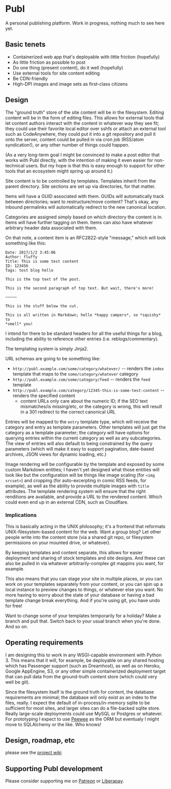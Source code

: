 # Publ

A personal publishing platform. Work in progress, nothing much to see here yet.

## Basic tenets

* Containerized web app that's deployable with little friction (hopefully)
* As little friction as possible to post
* Do one thing (present content), do it well (hopefully)
* Use external tools for site content editing
* Be CDN-friendly
* High-DPI images and image sets as first-class citizens

## Design

The "ground truth" store of the site content will be in the filesystem. Editing
content will be in the form of editing files. This allows for external tools that
let content authors interact with the content in whatever way they see fit; they
could use their favorite local editor over sshfs or attach an external tool such
as CodeAnywhere, they could put it into a git repository and pull it onto the
server, content could be pulled in via cron job (RSS/atom syndication!), or any
other number of things could happen.

(As a very long-term goal I might be convinced to make a post editor that works
with Publ directly, with the intention of making it even easier for non-technical
users. But my hope is that this is easy enough to support for other tools that
an ecosystem might spring up around it.)

Site content is to be controlled by templates. Templates inherit from the
parent directory. Site sections are set up via directories, for that matter.

Items will have a GUID associated with them. GUIDs will automatically track
between directories; want to restructure/move content? That's okay, any
inbound permalinks will automatically redirect to the new canonical location.

Categories are assigned simply based on which directory the content is in.
Items will have further tagging on them. Items can also have whatever arbitrary
header data associated with them.

On that note, a content item is an RFC2822-style "message," which will look
something like this:

    Date: 2017/1/2 3:45:06
    Author: fluffy
    Title: This is some test content
    ID: 123456
    Tags: test blog hello

    This is the top text of the post.

    This is the second paragraph of top text. But wait, there's more!

    ~~~~~

    This is the stuff below the cut.

    This is all written in Markdown; hello *happy campers*, so *squishy* to
    *smell* you!

I intend for there to be standard headers for all the useful things for a blog,
including the ability to reference other entries (i.e. reblogs/commentary).

The templating system is simply Jinja2.

URL schemas are going to be something like:

* `http://publ.example.com/some/category/whatever/` -- renders the `index`
  template that maps to the `some/category/whatever` category
* `http://publ.example.com/some/category/feed` -- renders the `feed` template
* `http://publ.example.com/category/12345-this-is-some-test-content` -- renders
  the specified content
    * content URLs only care about the numeric ID; if the SEO text mismatches/is
      missing/etc, or the category is wrong, this will result in a 301 redirect
      to the correct canonical URL

Entries will be mapped to the `entry` template type, which will receive the
category and entry as template parameters. Other templates will just get the
category as a template parameter; the category will have options for querying
entries within the current category as well as any subcategories. The view of
entries will also default to being constrained by the query parameters (which
will make it easy to support pagination, date-based archives, JSON views for
dynamic loading, etc.)

Image rendering will be configurable by the template and exposed by some custom
Markdown entities; I haven't yet designed what those entities will look like
but the configuration will be things like image scaling (for `<img srcset>`)
and cropping (for auto-excerpting in comic RSS feeds, for example), as well as
the ability to provide multiple images with `title` attributes. The template
rendering system will ensure that the right renditions are available, and
provide a URL to the rendered content. Which could even end up in an external
CDN, such as Cloudflare.

### Implications

This is basically acting in the UNIX philosophy; it's a frontend that reformats
UNIX-filesystem-based content for the web. Want a group blog? Let other people
write into the content store (via a shared git repo, or filesystem permissions
on your mounted drive, or whatever).

By keeping templates and content separate, this allows for easier deployment
and sharing of stock templates and site designs. And these can also be pulled
in via whatever arbitrarily-complex git mappins you want, for example.

This also means that you can stage your site in multiple places, or you can
work on your templates separately from your content, or you can spin up a local
instance to preview changes to things, or whatever else you want. No more having
to worry about the state of your database or having a bad template change break
everything. And if you're using git, you have undo for free!

Want to change some of your templates temporarily for a holiday? Make a branch
and pull that. Switch back to your usual branch when you're done. And so on.

## Operating requirements

I am designing this to work in any WSGI-capable environment with Python 3. This
means that it will, for example, be deployable on any shared hosting which
has Passenger support (such as Dreamhost), as well as on Heroku, Google AppEngine,
S3, or any other simple containerized deployment target that can pull data from
the ground-truth content store (which could very well be git).

Since the filesystem itself is the ground truth for content, the database
requirements are minimal; the database will only exist as an index to the
files, really. I expect the default of in-process/in-memory sqlite
to be sufficient for most sites, and larger sites can do a file-backed sqlite
store. Really large-scale deployments could use MySQL or Postgres or whatever.
For prototyping I expect to use [Peewee](https://peewee.readthedocs.io/en/latest/)
as the ORM but eventualy I might move to SQLAlchemy or the like. Who knows!

## Design, roadmap, etc

please see the [project wiki](https://github.com/fluffy-critter/Publ/wiki/)

## Supporting Publ development

Please consider supporting me on  [Patreon](http://patreon.com/fluffy) or [Liberapay](https://liberapay.com/fluffy).
